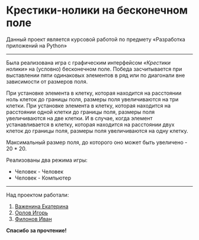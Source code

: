 # Крестики-нолики на бесконечном поле

Данный проект является курсовой работой по предмету «Разработка приложений на Python»

***

Была реализована игра с графическим интерфейсом *«Крестики нолики»* на (условно) бесконечном поле. Победа засчитывается при выставлении пяти одинаковых элементов в ряд или по диагонали вне зависимости от размеров поля.

При установке элемента в клетку, которая находится на расстоянии ноль клеток до границы поля, размеры поля увеличиваются на три клетки. При установке элемента в клетку, которая находится на расстоянии одной клетки до границы поля, размеры поля увеличиваются на две клетки. И в случае, когда элемент устанавливается в клетку, которая находится на расстоянии двух клеток до границы поля, размеры поля увеличиваются на одну клетку.

Максимальный размер поля, до которого оно может быть увеличено - 20 * 20.

Реализованы два режима игры:
+ Человек - Человек
+ Человек - Компьютер

***

Над проектом работали:
1. [Важенина Екатерина](https://github.com/Kotik2003)
2. [Орлов Игорь](https://github.com/gasmed)
3. [Филонов Иван](https://github.com/NezdanchikG)

**Спасибо за прочтение!**
